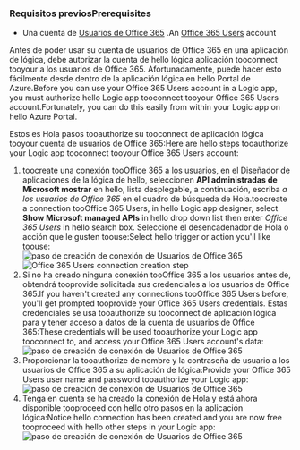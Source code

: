 ### <a name="prerequisites"></a><span data-ttu-id="c6cea-101">Requisitos previos</span><span class="sxs-lookup"><span data-stu-id="c6cea-101">Prerequisites</span></span>
* <span data-ttu-id="c6cea-102">Una cuenta de [Usuarios de Office 365](https://office365.com) .</span><span class="sxs-lookup"><span data-stu-id="c6cea-102">An [Office 365 Users](https://office365.com) account</span></span>  

<span data-ttu-id="c6cea-103">Antes de poder usar su cuenta de usuarios de Office 365 en una aplicación de lógica, debe autorizar la cuenta de hello lógica aplicación tooconnect tooyour a los usuarios de Office 365. Afortunadamente, puede hacer esto fácilmente desde dentro de la aplicación lógica en hello Portal de Azure.</span><span class="sxs-lookup"><span data-stu-id="c6cea-103">Before you can use your Office 365 Users account in a Logic app, you must authorize hello Logic app tooconnect tooyour Office 365 Users account.Fortunately, you can do this easily from within your Logic app on hello Azure Portal.</span></span>  

<span data-ttu-id="c6cea-104">Estos es Hola pasos tooauthorize su tooconnect de aplicación lógica tooyour cuenta de usuarios de Office 365:</span><span class="sxs-lookup"><span data-stu-id="c6cea-104">Here are hello steps tooauthorize your Logic app tooconnect tooyour Office 365 Users account:</span></span>  

1. <span data-ttu-id="c6cea-105">toocreate una conexión tooOffice 365 a los usuarios, en el Diseñador de aplicaciones de la lógica de hello, seleccionen **API administradas de Microsoft mostrar** en hello, lista desplegable, a continuación, escriba *a los usuarios de Office 365* en el cuadro de búsqueda de Hola.</span><span class="sxs-lookup"><span data-stu-id="c6cea-105">toocreate a connection tooOffice 365 Users, in hello Logic app designer, select **Show Microsoft managed APIs** in hello drop down list then enter *Office 365 Users* in hello search box.</span></span> <span data-ttu-id="c6cea-106">Seleccione el desencadenador de Hola o acción que le gusten toouse:</span><span class="sxs-lookup"><span data-stu-id="c6cea-106">Select hello trigger or action you'll like toouse:</span></span>  
   <span data-ttu-id="c6cea-107">![paso de creación de conexión de Usuarios de Office 365](./media/connectors-create-api-office365users/office365users-1.png)</span><span class="sxs-lookup"><span data-stu-id="c6cea-107">![Office 365 Users connection creation step](./media/connectors-create-api-office365users/office365users-1.png)</span></span>  
2. <span data-ttu-id="c6cea-108">Si no ha creado ninguna conexión tooOffice 365 a los usuarios antes de, obtendrá tooprovide solicitada sus credenciales a los usuarios de Office 365.</span><span class="sxs-lookup"><span data-stu-id="c6cea-108">If you haven't created any connections tooOffice 365 Users before, you'll get prompted tooprovide your Office 365 Users credentials.</span></span> <span data-ttu-id="c6cea-109">Estas credenciales se usa tooauthorize su tooconnect de aplicación lógica para y tener acceso a datos de la cuenta de usuarios de Office 365:</span><span class="sxs-lookup"><span data-stu-id="c6cea-109">These credentials will be used tooauthorize your Logic app tooconnect to, and access your Office 365 Users account's data:</span></span>  
   ![paso de creación de conexión de Usuarios de Office 365](./media/connectors-create-api-office365users/office365users-2.png)  
3. <span data-ttu-id="c6cea-111">Proporcionar la tooauthorize de nombre y la contraseña de usuario a los usuarios de Office 365 a su aplicación de lógica:</span><span class="sxs-lookup"><span data-stu-id="c6cea-111">Provide your Office 365 Users user name and password tooauthorize your Logic app:</span></span>  
   ![paso de creación de conexión de Usuarios de Office 365](./media/connectors-create-api-office365users/office365users-3.png)  
4. <span data-ttu-id="c6cea-113">Tenga en cuenta se ha creado la conexión de Hola y está ahora disponible tooproceed con hello otro pasos en la aplicación lógica:</span><span class="sxs-lookup"><span data-stu-id="c6cea-113">Notice hello connection has been created and you are now free tooproceed with hello other steps in your Logic app:</span></span>  
   ![paso de creación de conexión de Usuarios de Office 365](./media/connectors-create-api-office365users/office365users-4.png)  

